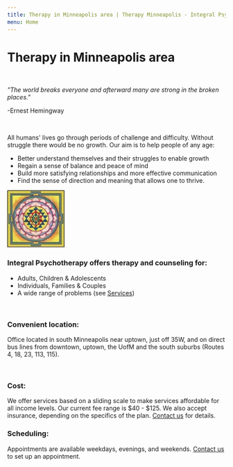 ```yaml
---
title: Therapy in Minneapolis area | Therapy Minneapolis - Integral Psychotherapy
menu: Home
---
```


# Therapy in Minneapolis area

&nbsp;

*"The world breaks everyone and afterward many are strong in the broken places."*

\-Ernest Hemingway

&nbsp;

All humans' lives go through periods of challenge and difficulty. Without struggle there would be no growth. Our aim is to help people of any age:

* Better understand themselves and their struggles to enable growth
* Regain a sense of balance and peace of mind
* Build more satisfying relationships and more effective communication
* Find the sense of direction and meaning that allows one to thrive.

![mandala](/files/mandala.jpg)

### Integral Psychotherapy offers therapy and counseling for:

* Adults, Children & Adolescents
* Individuals, Families &amp; Couples
* A wide range of problems (see [Services](/services.html))

&nbsp;

### Convenient location:

Office located in south Minneapolis near uptown, just off 35W, and on direct bus lines from downtown, uptown, the UofM and the south suburbs (Routes 4, 18, 23, 113, 115).

&nbsp;

### Cost:

We offer services based on a sliding scale to make services affordable for all income levels. Our current fee range is $40 - $125.  We also accept insurance, depending on the specifics of the plan.  [Contact us](/contact.html) for details.

### Scheduling:

Appointments are available weekdays, evenings, and weekends. [Contact us](/contact.html) to set up an appointment.
